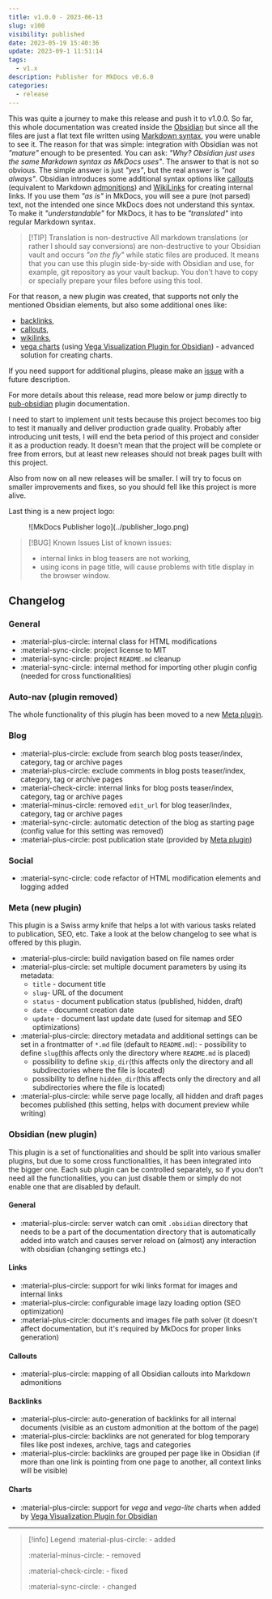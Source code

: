 ```yaml
---
title: v1.0.0 - 2023-06-13
slug: v100
visibility: published
date: 2023-05-19 15:40:36
update: 2023-09-1 11:51:14
tags:
  - v1.x
description: Publisher for MkDocs v0.6.0
categories:
  - release
---
```


This was quite a journey to make this release and push it to v1.0.0. So far, this whole documentation was created inside the [Obsidian](https://obsidian.md) but since all the files are just a flat text file written using [Markdown syntax](https://www.markdownguide.org), you were unable to see it. The reason for that was simple: integration with Obsidian was not *"mature"* enough to be presented. You can ask: *"Why? Obsidian just uses the same Markdown syntax as MkDocs uses"*. The answer to that is not so obvious. The simple answer is just *"yes"*, but the real answer is *"not always"*. Obsidian introduces some additional syntax options like [callouts](https://help.obsidian.md/Editing+and+formatting/Callouts) (equivalent to Markdown [admonitions](https://squidfunk.github.io/mkdocs-material/reference/admonitions/)) and [WikiLinks](https://en.wikipedia.org/wiki/Help:Link) for creating internal links. If you use them *"as is"* in MkDocs, you will see a pure (not parsed) text, not the intended one since MkDocs does not understand this syntax. To make it *"understandable"* for MkDocs, it has to be *"translated"* into regular Markdown syntax.

> [!TIP] Translation is non-destructive
> All markdown translations (or rather I should say conversions) are non-destructive to your Obsidian vault and occurs *"on the fly"* while static files are produced. It means that you can use this plugin side-by-side with Obsidian and use, for example, git repository as your vault backup. You don't have to copy or specially prepare your files before using this tool.

For that reason, a new plugin was created, that supports not only the mentioned Obsidian elements, but also some additional ones like:

- [backlinks](https://help.obsidian.md/Plugins/Backlinks),
- [callouts](https://help.obsidian.md/Editing+and+formatting/Callouts),
- [wikilinks](https://help.obsidian.md/Linking+notes+and+files/Internal+links),
- [vega charts](https://vega.github.io/vega/) (using [Vega Visualization Plugin for Obsidian](https://github.com/Some-Regular-Person/obsidian-vega)) - advanced solution for creating charts.

<!-- more -->

If you need support for additional plugins, please make an [issue](https://github.com/mkusz/mkdocs-publisher/issues) with a future description.

For more details about this release, read more below or jump directly to [pub-obsidian](../02_setup/02_general/03_setting-up-obsidian.md) plugin documentation.

I need to start to implement unit tests because this project becomes too big to test it manually and deliver production grade quality. Probably after introducing unit tests, I will end the beta period of this project and consider it as a production ready. It doesn't mean that the project will be complete or free from errors, but at least new releases should not break pages built with this project.

Also from now on all new releases will be smaller. I will try to focus on smaller improvements and fixes, so you should fell like this project is more alive.

Last thing is a new project logo:

<figure markdown>
![MkDocs Publisher logo](../publisher_logo.png)
</figure>

> [!BUG] Known Issues
> List of known issues:
>
> - internal links in blog teasers are not working,
> - using icons in page title, will cause problems with title display in the browser window.

## Changelog

### General

- :material-plus-circle: internal class for HTML modifications
- :material-sync-circle: project license to MIT
- :material-sync-circle: project `README.md` cleanup
- :material-sync-circle: internal method for importing other plugin config (needed for cross functionalities)

### Auto-nav (plugin removed)

The whole functionality of this plugin has been moved to a new [Meta plugin](#meta-new-plugin).

### Blog

- :material-plus-circle: exclude from search blog posts teaser/index, category, tag or archive pages
- :material-plus-circle: exclude comments in blog posts teaser/index, category, tag or archive pages
- :material-check-circle: internal links for blog posts teaser/index, category, tag or archive pages
- :material-minus-circle: removed `edit_url` for blog teaser/index, category, tag or archive pages
- :material-sync-circle: automatic detection of the blog as starting page (config value for this setting was removed)
- :material-plus-circle: post publication state (provided by [Meta plugin](#meta-new-plugin))

### Social

- :material-sync-circle: code refactor of HTML modification elements and logging added

### Meta (new plugin)

This plugin is a Swiss army knife that helps a lot with various tasks related to publication, SEO, etc. Take a look at the below changelog to see what is offered by this plugin.

- :material-plus-circle: build navigation based on file names order
- :material-plus-circle: set multiple document parameters by using its metadata:
	- `title` - document title
	- `slug`- URL of the document
	- `status` - document publication status (published, hidden, draft)
	- `date` - document creation date
	- `update` - document last update date (used for sitemap and SEO optimizations)
- :material-plus-circle: directory metadata and additional settings can be set in a frontmatter of `*.md` file (default to `README.md`):
	 	- possibility to define `slug`(this affects only the directory where `README.md` is placed)
	- possibility to define `skip_dir`(this affects only the directory and all subdirectories where the file is located)
	- possibility to define `hidden_dir`(this affects only the directory and all subdirectories where the file is located)
- :material-plus-circle: while serve page locally, all hidden and draft pages becomes published (this setting, helps with document preview while writing)

### Obsidian (new plugin)

This plugin is a set of functionalities and should be split into various smaller plugins, but due to some cross functionalities, it has been integrated into the bigger one. Each sub plugin can be controlled separately, so if you don't need all the functionalities, you can just disable them or simply do not enable one that are disabled by default.

#### General

- :material-plus-circle: server watch can omit `.obsidian` directory that needs to be a part of the documentation directory that is automatically added into watch and causes server reload on (almost) any interaction with obsidian (changing settings etc.)

#### Links

- :material-plus-circle: support for wiki links format for images and internal links
- :material-plus-circle: configurable image lazy loading option (SEO optimization)
- :material-plus-circle: documents and images file path solver (it doesn't affect documentation, but it's required by MkDocs for proper links generation)

#### Callouts

- :material-plus-circle: mapping of all Obsidian callouts into Markdown admonitions

#### Backlinks

- :material-plus-circle: auto-generation of backlinks for all internal documents (visible as an custom admonition at the bottom of the page)
- :material-plus-circle: backlinks are not generated for blog temporary files like post indexes, archive, tags and categories
- :material-plus-circle: backlinks are grouped per page like in Obsidian (if more than one link is pointing from one page to another, all context links will be visible)

#### Charts

- :material-plus-circle: support for *vega* and *vega-lite* charts when added by [Vega Visualization Plugin for Obsidian](https://github.com/Some-Regular-Person/obsidian-vega)

---

> [!info] Legend
> :material-plus-circle: - added
>
> :material-minus-circle: - removed
>
> :material-check-circle: - fixed
>
> :material-sync-circle: - changed
